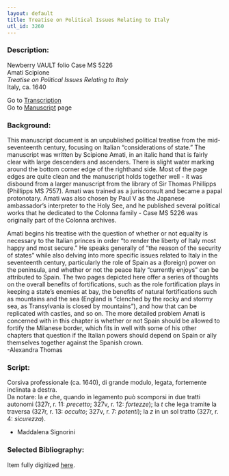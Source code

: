 ```yaml
---
layout: default
title: Treatise on Political Issues Relating to Italy
utl_id: 3260
---
```


###  Description:

Newberry VAULT folio Case MS 5226<br>
Amati Scipione<br>
_Treatise on Political Issues Relating to Italy_<br>
Italy, ca. 1640

Go to [Transcription](https://centerfordigitalhumanities.github.io/Newberry-Italian-paleography/transcription/057)<br>
Go to [Manuscript](https://centerfordigitalhumanities.github.io/Newberry-Italian-paleography/www/record.html?id=057) page 

###  Background:

This manuscript document is an unpublished political treatise from the mid-seventeenth century, focusing on Italian “considerations of state.” The manuscript was written by Scipione Amati, in an italic hand that is fairly clear with large descenders and ascenders. There is slight water marking around the bottom corner edge of the righthand side. Most of the page edges are quite clean and the manuscript holds together well - it was disbound from a larger manuscript from the library of Sir Thomas Phillipps (Phillipps MS 7557). Amati was trained as a jurisconsult and became a papal protonotary. Amati was also chosen by Paul V as the Japanese ambassador’s interpreter to the Holy See, and he published several political works that he dedicated to the Colonna family - Case MS 5226 was originally part of the Colonna archives.

Amati begins his treatise with the question of whether or not equality is necessary to the Italian princes in order “to render the liberty of Italy most happy and most secure.” He speaks generally of “the reason of the security of states” while also delving into more specific issues related to Italy in the seventeenth century, particularly the role of Spain as a (foreign) power on the peninsula, and whether or not the peace Italy “currently enjoys” can be attributed to Spain. The two pages depicted here offer a series of thoughts on the overall benefits of fortifications, such as the role fortification plays in keeping a state’s enemies at bay, the benefits of natural fortifications such as mountains and the sea (England is “clenched by the rocky and stormy sea, as Transylvania is closed by mountains”), and how that can be replicated with castles, and so on. The more detailed problem Amati is concerned with in this chapter is whether or not Spain should be allowed to fortify the Milanese border, which fits in well with some of his other chapters that question if the Italian powers should depend on Spain or ally themselves together against the Spanish crown. <br>
-Alexandra Thomas

###  Script:

Corsiva professionale (ca. 1640), di grande modulo, legata, fortemente inclinata a destra.<br>
Da notare: la _e_ che, quando in legamento può scomporsi in due tratti autonomi (327r, r. 11: _precetto_; 327v, r. 12: _fortezze_); la _t_ che lega tramite la traversa (327r, r. 13: _occulto_; 327v, r. 7: _potenti_); la _z_ in un sol tratto (327r, r. 4: _sicurezza_).<br>
- Maddalena Signorini

###  Selected Bibliography:

Item fully digitized [here](http://digcoll.newberry.org/#/item/ia-case_ms_5226).

